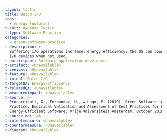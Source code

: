 ```yaml
---
layout: tactic
title: Batch I/O
tags:
  - energy-footprint
t-sort: Awesome Tactic
t-type: Software Practice
categories:
  - green-software-practice
t-description: >-
  Buffering I/O operations increases energy efficiency; the OS can power down
  I/O devices when not used.
t-participant: Software application developers
t-artifact: <Unavailable>
t-context: <Unavailable>
t-feature: <Unavailable>
t-intent: Batch I/O
t-targetQA: Energy-efficiency
t-relatedQA: <Unavailable>
t-measuredimpact: <Unavailable>
t-source: >-
  Procaccianti, G., Fernández, H., & Lago, P. (2019). Green Software in
  Practice: Empirical Validation and Assessment of Best Practices for Writing
  Energy-Efficient Software. Vrije Universiteit Amsterdam, October 2019.
t-source-doi: NA
t-intentmeasure: <Unavailable>
t-countermeasure: <Unavailable>
t-diagram: <Unavailable>
---
```


